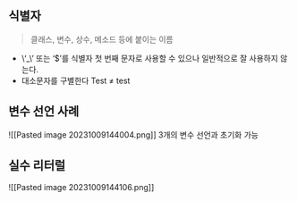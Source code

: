 ## 식별자
> 클래스, 변수, 상수, 메소드 등에 붙이는 이름


- \‘\_\’ 또는 ‘$’를 식별자 첫 번째 문자로 사용할 수 있으나 일반적으로 잘 사용하지 않는다.
- 대소문자를 구별한다 Test ≠ test

## 변수 선언 사례
![[Pasted image 20231009144004.png]]
3개의 변수 선언과 초기화 가능
## 실수 리터럴
![[Pasted image 20231009144106.png]]


